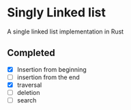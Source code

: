 # Singly Linked list
A single linked list implementation in Rust

## Completed
- [x] Insertion from beginning  
- [ ] insertion from the end
- [x] traversal
- [ ] deletion
- [ ] search 

